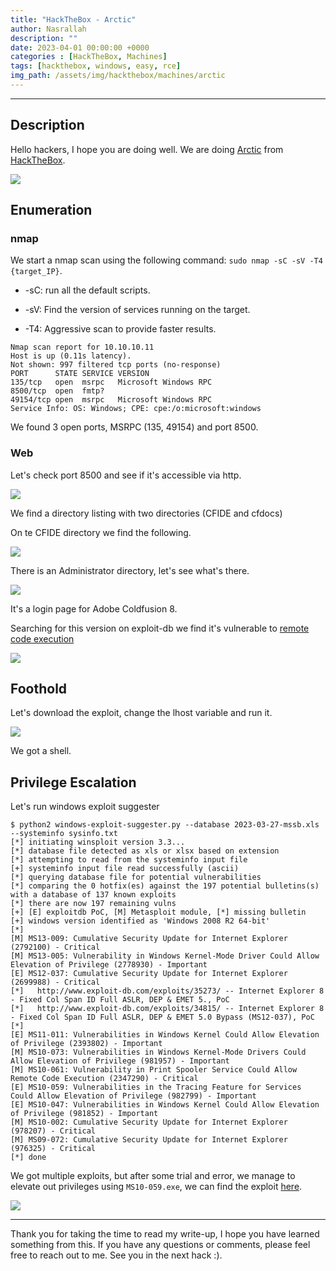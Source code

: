 ```yaml
---
title: "HackTheBox - Arctic"
author: Nasrallah
description: ""
date: 2023-04-01 00:00:00 +0000
categories : [HackTheBox, Machines]
tags: [hackthebox, windows, easy, rce]
img_path: /assets/img/hackthebox/machines/arctic
---
```


<div align="center"> <script src="https://www.hackthebox.eu/badge/565048"></script> </div>

---


## **Description**

Hello hackers, I hope you are doing well. We are doing [Arctic](https://app.hackthebox.com/machines/) from [HackTheBox](https://www.hackthebox.com).

![](0.png)

## **Enumeration**

### nmap

We start a nmap scan using the following command: `sudo nmap -sC -sV -T4 {target_IP}`.

- -sC: run all the default scripts.

- -sV: Find the version of services running on the target.

- -T4: Aggressive scan to provide faster results.

```terminal
Nmap scan report for 10.10.10.11                                                                                                                              
Host is up (0.11s latency).                                                                                                                                   
Not shown: 997 filtered tcp ports (no-response)                                
PORT      STATE SERVICE VERSION                                                                                                                               
135/tcp   open  msrpc   Microsoft Windows RPC                                                                                                                 
8500/tcp  open  fmtp?                                                                                                                                         
49154/tcp open  msrpc   Microsoft Windows RPC                                                                                                                 
Service Info: OS: Windows; CPE: cpe:/o:microsoft:windows      
```

We found 3 open ports, MSRPC (135, 49154) and port 8500.

### Web

Let's check port 8500 and see if it's accessible via http.

![](1.png)

We find a directory listing with two directories (CFIDE and cfdocs)

On te CFIDE directory we find the following.

![](2.png)

There is an Administrator directory, let's see what's there.

![](3.png)

It's a login page for Adobe Coldfusion 8.

Searching for this version on exploit-db we find it's vulnerable to [remote code execution](https://www.exploit-db.com/exploits/50057)

![](4.png)


## **Foothold**

Let's download the exploit, change the lhost variable and run it.

![](5.png)

We got a shell.

## **Privilege Escalation**

Let's run windows exploit suggester

```terminal
$ python2 windows-exploit-suggester.py --database 2023-03-27-mssb.xls --systeminfo sysinfo.txt
[*] initiating winsploit version 3.3...
[*] database file detected as xls or xlsx based on extension
[*] attempting to read from the systeminfo input file
[+] systeminfo input file read successfully (ascii)
[*] querying database file for potential vulnerabilities
[*] comparing the 0 hotfix(es) against the 197 potential bulletins(s) with a database of 137 known exploits
[*] there are now 197 remaining vulns
[+] [E] exploitdb PoC, [M] Metasploit module, [*] missing bulletin
[+] windows version identified as 'Windows 2008 R2 64-bit'
[*] 
[M] MS13-009: Cumulative Security Update for Internet Explorer (2792100) - Critical
[M] MS13-005: Vulnerability in Windows Kernel-Mode Driver Could Allow Elevation of Privilege (2778930) - Important
[E] MS12-037: Cumulative Security Update for Internet Explorer (2699988) - Critical
[*]   http://www.exploit-db.com/exploits/35273/ -- Internet Explorer 8 - Fixed Col Span ID Full ASLR, DEP & EMET 5., PoC
[*]   http://www.exploit-db.com/exploits/34815/ -- Internet Explorer 8 - Fixed Col Span ID Full ASLR, DEP & EMET 5.0 Bypass (MS12-037), PoC
[*] 
[E] MS11-011: Vulnerabilities in Windows Kernel Could Allow Elevation of Privilege (2393802) - Important
[M] MS10-073: Vulnerabilities in Windows Kernel-Mode Drivers Could Allow Elevation of Privilege (981957) - Important
[M] MS10-061: Vulnerability in Print Spooler Service Could Allow Remote Code Execution (2347290) - Critical
[E] MS10-059: Vulnerabilities in the Tracing Feature for Services Could Allow Elevation of Privilege (982799) - Important
[E] MS10-047: Vulnerabilities in Windows Kernel Could Allow Elevation of Privilege (981852) - Important
[M] MS10-002: Cumulative Security Update for Internet Explorer (978207) - Critical
[M] MS09-072: Cumulative Security Update for Internet Explorer (976325) - Critical
[*] done
```

We got multiple exploits, but after some trial and error, we manage to elevate out privileges using `MS10-059.exe`, we can find the exploit [here](https://github.com/SecWiki/windows-kernel-exploits/blob/master/MS10-059/MS10-059.exe).

![](6.png)

---

Thank you for taking the time to read my write-up, I hope you have learned something from this. If you have any questions or comments, please feel free to reach out to me. See you in the next hack :).
